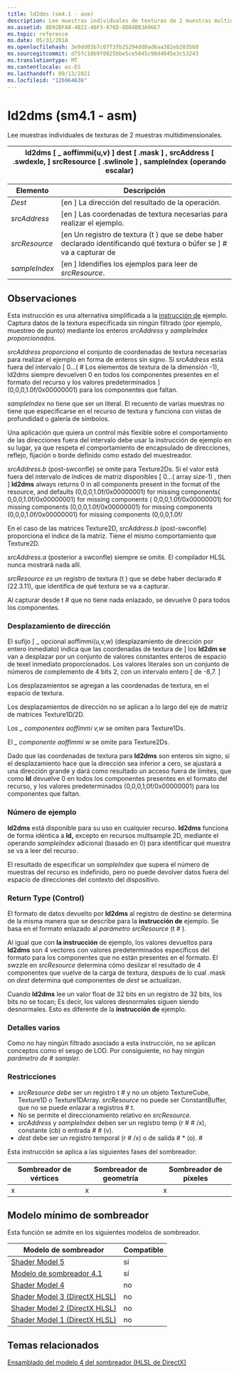 ```yaml
---
title: ld2dms (sm4.1 - asm)
description: Lee muestras individuales de texturas de 2 muestras multidimensionales.
ms.assetid: 8D92BFA8-4B22-46F3-876D-8D84BB3A96E7
ms.topic: reference
ms.date: 05/31/2018
ms.openlocfilehash: 3e9dd03b7c07f3fb25294dd0ad6aa382eb203560
ms.sourcegitcommit: d75fc10b9f0825bbe5ce5045c90d4045e3c53243
ms.translationtype: MT
ms.contentlocale: es-ES
ms.lasthandoff: 09/13/2021
ms.locfileid: "126964636"
---
```

# <a name="ld2dms-sm41---asm"></a>ld2dms (sm4.1 - asm)

Lee muestras individuales de texturas de 2 muestras multidimensionales.



| ld2dms \[ \_ aoffimmi(u,v) \] dest \[ .mask \] , srcAddress \[ .swdexle, \] srcResource \[ .swlinole \] , sampleIndex (operando escalar) |
|------------------------------------------------------------------------------------------------------------------------|



 



| Elemento                                                                                                               | Descripción                                                                                                                |
|--------------------------------------------------------------------------------------------------------------------|----------------------------------------------------------------------------------------------------------------------------|
| <span id="dest"></span><span id="DEST"></span>*Dest*<br/>                                                    | \[en \] La dirección del resultado de la operación. <br/>                                                                 |
| <span id="srcAddress"></span><span id="srcaddress"></span><span id="SRCADDRESS"></span>*srcAddress*<br/>     | \[en \] Las coordenadas de textura necesarias para realizar el ejemplo.<br/>                                                    |
| <span id="srcResource"></span><span id="srcresource"></span><span id="SRCRESOURCE"></span>*srcResource*<br/> | \[en Un registro de textura (t ) que se debe haber declarado identificando qué textura o búfer se \] \# va a capturar de<br/> |
| <span id="sampleIndex"></span><span id="sampleindex"></span><span id="SAMPLEINDEX"></span>*sampleIndex*<br/> | \[en \] Idendifies los ejemplos para leer de *srcResource*.<br/>                                                       |



 

## <a name="remarks"></a>Observaciones

Esta instrucción es una alternativa simplificada a la [instrucción de](sample--sm4---asm-.md) ejemplo. Captura datos de la textura especificada sin ningún filtrado (por ejemplo, muestreo de punto) mediante los enteros *srcAddress* y *sampleIndex proporcionados.*

*srcAddress proporciona* el conjunto de coordenadas de textura necesarias para realizar el ejemplo en forma de enteros sin signo. Si *srcAddress* está fuera del intervalo \[ 0...( \# Los elementos de textura de la dimensión -1), ld2dms siempre devuelven 0 en todos los componentes presentes en el formato del recurso y los valores predeterminados \] (0,0,0,1.0f/0x00000001) para los componentes que faltan. 

*sampleIndex* no tiene que ser un literal. El recuento de varias muestras no tiene que especificarse en el recurso de textura y funciona con vistas de profundidad o galería de símbolos.

Una aplicación que quiera un control más flexible sobre  el comportamiento de las direcciones fuera del intervalo debe usar la instrucción de ejemplo en su lugar, ya que respeta el comportamiento de encapsulado de direcciones, reflejo, fijación o borde definido como estado del muestreador.

*srcAddress.b* (post-swconfle) se omite para Texture2Ds. Si el valor está fuera del intervalo de índices de matriz disponibles \[ 0...( array size-1) , then \] **ld2dms** always returns 0 in all components present in the format of the resource, and defaults (0,0,0,1.0f/0x00000001) for missing components( 0,0,0,1.0f/0x00000001) for missing components ( 0,0,0,1.0f/0x00000001) for missing components (0,0,0,1.0f/0x00000001) for missing components (0,0,0,1.0f/0x00000001) for missing components (0,0,0,1.0f/

En el caso de las matrices Texture2D, *srcAddress.b* (post-swconfle) proporciona el índice de la matriz. Tiene el mismo comportamiento que Texture2D.

*srcAddress.a* (posterior a swconfle) siempre se omite. El compilador HLSL nunca mostrará nada allí.

*srcResource es* un registro de textura (t ) que se debe haber declarado \# (22.3.11), que identifica de qué textura se va a capturar.

Al capturar desde t \# que no tiene nada enlazado, se devuelve 0 para todos los componentes.

### <a name="address-offset"></a>Desplazamiento de dirección

El sufijo \[ \_ opcional aoffimmi(u,v,w) (desplazamiento de dirección por entero inmediato) indica que las coordenadas de textura de \] los **ld2dm se** van a desplazar por un conjunto de valores constantes enteros de espacio de texel inmediato proporcionados. Los valores literales son un conjunto de números de complemento de 4 bits 2, con un intervalo entero \[ de -8,7. \]

Los desplazamientos se agregan a las coordenadas de textura, en el espacio de textura.

Los desplazamientos de dirección no se aplican a lo largo del eje de matriz de matrices Texture1D/2D.

Los *\_ componentes aoffimmi v,w* se omiten para Texture1Ds.

El *\_ componente aoffimmi w* se omite para Texture2Ds.

Dado que las coordenadas de textura para **ld2dms** son enteros sin signo, si el desplazamiento hace que la dirección sea inferior a cero, se ajustará a una dirección grande y dará como resultado un acceso fuera de límites, que como **ld** devuelve 0 en todos los componentes presentes en el formato del recurso, y los valores predeterminados (0,0,0,1,0f/0x00000001) para los componentes que faltan.

### <a name="sample-number"></a>Número de ejemplo

**ld2dms** está disponible para su uso en cualquier recurso. **ld2dms** funciona de forma idéntica a **ld,** excepto en recursos multsample 2D, mediante el operando *sampleIndex* adicional (basado en 0) para identificar qué muestra se va a leer del recurso.

El resultado de especificar un *sampleIndex* que supera el número de muestras del recurso es indefinido, pero no puede devolver datos fuera del espacio de direcciones del contexto del dispositivo.

### <a name="return-type-control"></a>Return Type (Control)

El formato de datos devuelto por **ld2dms** al registro de destino se determina de la misma manera que se describe para la **instrucción de** ejemplo. Se basa en el formato enlazado al *parámetro srcResource* (t \# ).

Al igual que con **la instrucción** de ejemplo, los valores devueltos para **ld2dms** son 4 vectores con valores predeterminados específicos del formato para los componentes que no están presentes en el formato. El swzzle en *srcResource* determina cómo deslizar el resultado de 4 componentes que vuelve de la carga de textura, después de lo cual .mask on *dest* determina qué componentes de *dest* se actualizan.

Cuando **ld2dms** lee un valor float de 32 bits en un registro de 32 bits, los bits no se tocan; Es decir, los valores desnormales siguen siendo desnormales. Esto es diferente de la **instrucción de** ejemplo.

### <a name="miscellaneous-details"></a>Detalles varios

Como no hay ningún filtrado asociado a esta instrucción, no se aplican conceptos como el sesgo de LOD. Por consiguiente, no hay ningún *parámetro de \# sampler.*

### <a name="restrictions"></a>Restricciones

-   *srcResource debe* ser un registro t \# y no un objeto TextureCube, Texture1D o Texture1DArray. *srcResource* no puede ser ConstantBuffer, que no se puede enlazar a registros \# t.
-   No se permite el direccionamiento relativo en *srcResource.*
-   *srcAddress* y *sampleIndex* deben ser un registro temp (r \# \# /x), constante (cb) o entrada \# \# (v).
-   *dest* debe ser un registro temporal (r \# /x) o de salida \# \* (o). \#

Esta instrucción se aplica a las siguientes fases del sombreador:



| Sombreador de vértices | Sombreador de geometría | Sombreador de píxeles |
|---------------|-----------------|--------------|
| x             | x               | x            |



 

## <a name="minimum-shader-model"></a>Modelo mínimo de sombreador

Esta función se admite en los siguientes modelos de sombreador.



| Modelo de sombreador                                              | Compatible |
|-----------------------------------------------------------|-----------|
| [Shader Model 5](d3d11-graphics-reference-sm5.md)        | sí       |
| [Modelo de sombreador 4.1](dx-graphics-hlsl-sm4.md)              | sí       |
| [Shader Model 4](dx-graphics-hlsl-sm4.md)                | no        |
| [Shader Model 3 (DirectX HLSL)](dx-graphics-hlsl-sm3.md) | no        |
| [Shader Model 2 (DirectX HLSL)](dx-graphics-hlsl-sm2.md) | no        |
| [Shader Model 1 (DirectX HLSL)](dx-graphics-hlsl-sm1.md) | no        |



 

## <a name="related-topics"></a>Temas relacionados

<dl> <dt>

[Ensamblado del modelo 4 del sombreador (HLSL de DirectX)](dx-graphics-hlsl-sm4-asm.md)
</dt> </dl>

 

 






